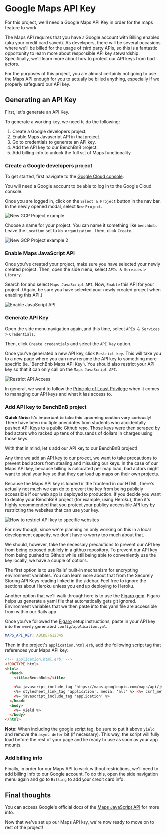 # Google Maps API Key

For this project, we'll need a Google Maps API Key in order for the maps feature
to work.

The Maps API requires that you have a Google account with Billing enabled (aka
your credit card saved). As developers, there will be several occasions where
we'll be billed for the usage of third party APIs, so this is a fantastic
opportunity to learn more about responsible API key stewardship. Specifically,
we'll learn more about how to protect our API keys from bad actors.

For the purposes of this project, you are almost certainly not going to use the
Maps API enough for you to actually be billed anything, especially if we
properly safeguard our API key.

## Generating an API Key

First, let's generate an API Key.

To generate a working key, we need to do the following:

1. Create a Google developers project.
2. Enable Maps Javascript API in that project.
3. Go to credentials to generate an API key.
4. Add the API key to our BenchBnB project.
5. Add billing info to unlock the full set of Maps functionality.

### Create a Google developers project

To get started, first navigate to the [Google Cloud console][gcp-console].

You will need a Google account to be able to log in to the Google Cloud console.

Once you are logged in, click on the `Select a Project` button in the nav bar.
In the newly opened modal, select `New Project`.

![New GCP Project example][maps-api-1]

Choose a name for your project.
You can name it something like `benchbnb`. Leave the `Location` set to
`No organization`. Then, click `Create`.

![New GCP Project example 2][maps-api-2]


[gcp-console]: https://console.cloud.google.com/
[maps-api-1]: https://assets.aaonline.io/fullstack/react/projects/bench_bnb/maps_api_1.png
[maps-api-2]: https://assets.aaonline.io/fullstack/react/projects/bench_bnb/maps_api_2.png

### Enable Maps JavaScript API

Once you've created your project, make sure you have selected your newly created
project. Then, open the side menu, select `APIs & Services` > `Library`.

Search for and select `Maps JavaScript API`. Now, `Enable` this API for your
project. (Again, be sure you have selected your newly created project when
enabling this API.)

![Enable JavaScript API][maps-api-3]

[maps-api-3]: https://assets.aaonline.io/fullstack/react/projects/bench_bnb/maps_api_3.png

### Generate API Key

Open the side menu navigation again, and this time, select `APIs & Services` >
`Credentials`.

Then, click `Create credentials` and select the `API key` option.

Once you've generated a new API key, click `Restrict key`. This will take you to
a new page where you can now rename the API key to something more specific (ie.
'BenchBnb Maps API Key'). You should also restrict your API key so that it can
only call on the `Maps JavaScript API`.

![Restrict API Access][maps-api-4]

In general, we want to follow the
[Principle of Least Privilege][principle-least-privilege] when it comes to
managing our API keys and what it has access to.

[principle-least-privilege]: https://en.wikipedia.org/wiki/Principle_of_least_privilege
[maps-api-4]: https://assets.aaonline.io/fullstack/react/projects/bench_bnb/maps_api_4.png

### Add API key to BenchBnB project

**Quick Note**: It's important to take this upcoming section very
seriously! There have been multiple anecdotes from students who accidentally
pushed API Keys to a public Github repo. Those keys were then scraped by bad
actors who racked up tens of thousands of dollars in charges using those keys.

With that in mind, let's add our API key to our BenchBnB project!

Any time we add an API key to our project, we want to take precautions to
prevent bad actors from stealing and misusing our keys. In the case of our Maps
API key, because billing is calculated per map load, bad actors might want to
steal your key so that they can load up maps on their own projects.

Because the Maps API key is loaded in the frontend in our HTML, there's actually
not much we can do to prevent the key from being publicly accessible if our web
app is deployed to production. If you decide you want to deploy your BenchBnB
project (for example, using Heroku), then it's highly recommended that you
protect your publicy accessible API key by restricting the websites that can use
your key.

![How to restrict API key to specific websites][maps-api-5]

For now though, since we're planning on only working on this in a local
development capacity, we don't have to worry too much about that.

We should, however, take the necessary precautions to prevent our API key from
being exposed publicly in a github repository. To prevent our API key from being
pushed to Github while still being able to conveniently use the key locally, we
have a couple of options.

The first option is to use Rails' built-in mechanism for encrypting environment
variables. You can learn more about that from the Securely Storing API Keys
reading linked in the sidebar. Feel free to ignore the sections about Heroku
unless you end up deploying to Heroku.

Another option that we'll walk through here is to use the
[Figaro gem][figaro]. Figaro helps us generate a yaml file that automatically
gets git ignored. Environment variables that we then paste into this yaml file
are accessible from within our Rails app.

Once you've followed the [Figaro][figaro] setup instructions, paste in your API
key into the newly generated `config/application.yml`:

```yaml
MAPS_API_KEY: ABCDEFG12345
```

Then in the project's `application.html.erb`, add the following script tag that
references your Maps API key:

```html
<!-- application.html.erb: -->
<!DOCTYPE html>
<html>
  <head>
    <title>BenchBnb</title>

    <%= javascript_include_tag "https://maps.googleapis.com/maps/api/js?key=#{ENV['MAPS_API_KEY']}" %>
    <%= stylesheet_link_tag 'application', media: 'all' %> <%= csrf_meta_tags %>
    <%= javascript_include_tag 'application' %>
  </head>
  <body>
    <%= yield %>
  </body>
</html>
```

**Note:** When including the google script tag, be sure to put it above `yield`
and remove the `async defer` bit (if necessary). This way, the script will fully
load before the rest of your page and be ready to use as soon as your app
mounts.

[figaro]: https://github.com/laserlemon/figaro
[maps-api-5]: https://assets.aaonline.io/fullstack/react/projects/bench_bnb/maps_api_5.png

### Add billing info

Finally, in order for our Maps API to work without restrictions, we'll need to
add billing info to our Google account. To do this, open the side navigation
menu again and go to `Billing` to add your credit card info.


## Final thoughts

You can access Google's official docs of the
[Maps JavaScript API][maps-javascript-api] for more info.

Now that we've set up our Maps API key, we're now ready to move on to rest of
the project!

[maps-javascript-api]: https://developers.google.com/maps/documentation/javascript/get-api-key
